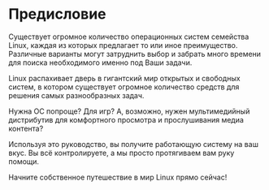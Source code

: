 # Предисловие

Существует огромное количество операционных систем семейства Linux, каждая из которых предлагает то или иное преимущество. Различные варианты могут затруднить выбор и забрать много времени для поиска необходимого именно под Ваши задачи.

Linux распахивает дверь в гигантский мир открытых и свободных систем, в котором существует огромное количество средств для решения самых разнообразных задач.

Нужна ОС попроще? Для игр? А, возможно, нужен мультимедийный дистрибутив для комфортного просмотра и прослушивания медиа контента?

Используя это руководство, вы получите работающую систему на ваш вкус. Вы всё контролируете, а мы просто протягиваем вам руку помощи.

Начните собственное путешествие в мир Linux прямо сейчас!
